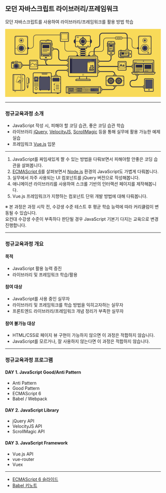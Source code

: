 ## 모던 자바스크립트 라이브러리/프레임워크

모던 자바스크립트를 사용하여 라이브러리/프레임워크를 활용 방법 학습

<img src="ASSETS/JS.gif" alt="JavaScript">

---

### 정규교육과정 소개

- JavaScript 작성 시, 피해야 할 코딩 습관, 좋은 코딩 습관 학습
- 라이브러리 [jQuery](https://jquery.com/), [VelocityJS](http://velocityjs.org/), [ScrollMagic](http://scrollmagic.io/) 등을 통해 실무에 활용 가능한 예제 실습
- 프레임워크 [Vue.js](https://vuejs.org/) 입문

---

1. JavaScript를 짜임새있게 짤 수 있는 방법을 다뤄보면서 피해야할 안좋은 코딩 습관을 살펴봅니다.
1. [ECMAScript 6](http://www.ecma-international.org/ecma-262/6.0/)를 살펴보면서 [Node.js](http://nodejs.org/) 환경의 JavaScript도 가볍게 다뤄봅니다.
1. 실무에서 자주 사용되는 UI 컴포넌트를 jQuery 버전으로 작성해봅니다.
1. 애니메이션 라이브러리를 사용하여 스크롤 기반의 인터랙션 페이지를 제작해봅니다.
1. Vue.js 프레임워크가 지향하는 컴포넌트 단위 개발 방법에 대해 다뤄봅니다.

※ 본 과정은 과정 시작 전, 수강생 수준 테스트 후 평균 학습 능력에 따라 커리큘럼이 변동될 수 있습니다.<br>
요컨대 수강생 수준이 부족하다 판단될 경우 JavaScript 기본기 다지는 교육으로 변경 진행합니다.

---

### 정규교육과정 개요

#### 목적

- JavaScript 활용 능력 증진
- 라이브러리 및 프레임워크 학습/활용

#### 참여 대상

- JavaScript를 사용 중인 실무자
- 라이브러리 및 프레임워크를 학습 방법을 익히고자하는 실무자
- 프론트엔드 라이브러리/프레임워크 개념 정리가 부족한 실무자

#### 참여 불가능 대상

- HTML/CSS로 페이지 뷰 구현이 가능하지 않으면 이 과정은 적합하지 않습니다.
- JavaScript를 모르거나, 잘 사용하지 않는다면 이 과정은 적합하지 않습니다.

---

### 정규교육과정 프로그램

#### DAY 1. JavaScript __Good/Anti Pattern__

- Anti Pattern
- Good Pattern
- ECMAScript 6
- Babel / Webpack

#### DAY 2. JavaScript __Library__

- jQuery API
- VelocityJS API
- ScrollMagic API

#### DAY 3. JavaScript __Framework__

- Vue.js API
- vue-router
- Vuex

***

+ [ECMAScript 6 슬라이드](http://slides.com/yamoo9/es6/)
+ [Babel 키노트](http://slides.com/yamoo9/babel#/)